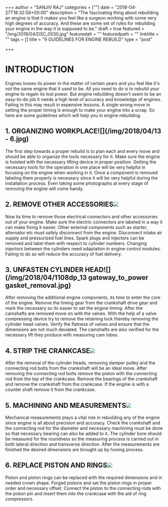 +++
author = "SANJIV RAJ"
categories = [""]
date = "2018-04-27T18:32:58+00:00"
description = "The fascinating thing about rebuilding an engine is that it makes you feel like a surgeon working with some very high degrees of accuracy. And these are some set of rules for rebuilding your engine in the way it is supposed to be."
draft = true
featured = "/img/2018/04/DSC_0030.jpg"
featuredalt = ""
featuredpath = ""
linktitle = ""
tags = []
title = "9 GUIDELINES FOR ENGINE REBUILD"
type = "post"

+++
# INTRODUCTION

Engines losses its power in the matter of certain years and you feel like it's not the same engine that it used to be. All you need to do is to rebuild your engine to regain its lost power. But engine rebuilding doesn't seem to be an easy-to-do job it needs a high level of accuracy and knowledge of engines. Failing in this may result in expensive lessons. A single wrong move in setting the proper timing is enough to make your engine into a scrap. So here are some guidelines which will help you in engine rebuilding.

## 1. ORGANIZING WORKPLACE![](/img/2018/04/13 - 6.jpg)

The first step towards a proper rebuild is to plan each and every move and should be able to organize the tools necessary for it. Make sure the engine is hoisted with the necessary lifting device in proper position. Getting the necessary tools for the operation in one place will be very helpful in focusing on the engine when working in it. Once a component is removed labeling them properly is necessary since it will be very helpful during the installation process. Even taking some photographs at every stage of removing the engine will come handy.

## 2. REMOVE OTHER ACCESSORIES![](/img/2018/04/FH12APR_REPALT_01-2.jpg)

Now its time to remove those electrical connectors and other accessories out of your engine. Make sure the electric connectors are labeled in a way it can make fixing it easier. Other external components such as starter, alternator etc must safely disconnect from the engine. Disconnect intake air supply and pressurized fuel lines. Spark plugs and injectors can be removed and label them with respect to cylinder numbers. Changing injectors between the cylinders need adaptation in engine control modules. Failing to do so will reduce the accuracy of fuel delivery.

## 3. UNFASTEN CYLINDER HEAD![](/img/2018/04/1108dp_13 gateway_to_power gasket_removal.jpg)

After removing the additional engine components, its time to enter the core of the engine. Remove the timing gear from the crankshaft drive gear and mark the necessary so its easier to set the engine timing. After the camshafts are removed move on with the valves. With the help of a valve compressing device try to remove the retaining lock thereby removing the cylinder head valves. Verify the flatness of valves and ensure that the dimensions are not much deviated. The camshafts are also verified for the necessary lift they produce with measuring cam lobes.

## 4. STRIP THE CRANKCASE![](/img/2018/04/741dfbeb52925043c9edc68bbf8dc209--fox-ford-mustangs.jpg)

After the removal of the cylinder heads, removing damper pulley and the connecting rod bolts from the crankshaft will be an ideal move. After removing the connecting rod bolts remove the piston with the connecting rod from the top of the crankcase. Remove the bearings of the crankshaft and remove the crankshaft from the crankcase. If the engine is with a counter shaft remove it from the crankcase.

## 5. MACHINING AND MEASUREMENTS![](/img/2018/04/1.8tenginebearings400500hp.jpg)

Mechanical measurements plays a vital role in rebuilding any of the engine since engine is all about precision and accuracy. Check the crankshaft and the connecting rod for the diameter and necessary machining must be done so that necessary bearing can also be added to it. The cylinder bore should be measured for the roundness so the measuring process is carried out in both lateral direction and transverse direction. After the measurements are finished the desired dimensions are brought up by honing process.

## 6. REPLACE PISTON AND RINGS![](/img/2018/04/DSC_06891-1080x723.jpg)

Piston and piston rings can be replaced with the required dimensions and in needed crown shape. Forged pistons and set the piston rings in proper order and necessary offset. Connect the piston to the connecting rods with the piston pin and insert them into the crankcase with the aid of ring compressors.